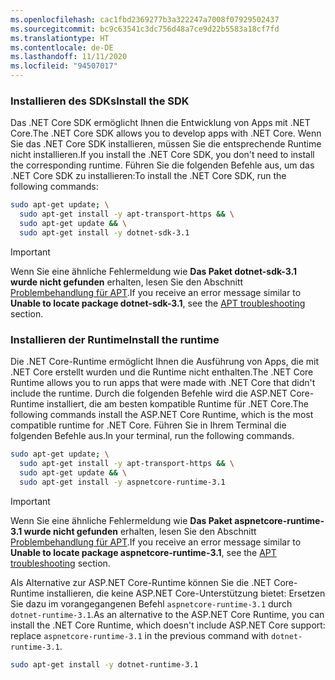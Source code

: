 ```yaml
---
ms.openlocfilehash: cac1fbd2369277b3a322247a7008f07929502437
ms.sourcegitcommit: bc9c63541c3dc756d48a7ce9d22b5583a18cf7fd
ms.translationtype: HT
ms.contentlocale: de-DE
ms.lasthandoff: 11/11/2020
ms.locfileid: "94507017"
---
```


### <a name="install-the-sdk"></a><span data-ttu-id="9f243-101">Installieren des SDKs</span><span class="sxs-lookup"><span data-stu-id="9f243-101">Install the SDK</span></span>

<span data-ttu-id="9f243-102">Das .NET Core SDK ermöglicht Ihnen die Entwicklung von Apps mit .NET Core.</span><span class="sxs-lookup"><span data-stu-id="9f243-102">The .NET Core SDK allows you to develop apps with .NET Core.</span></span> <span data-ttu-id="9f243-103">Wenn Sie das .NET Core SDK installieren, müssen Sie die entsprechende Runtime nicht installieren.</span><span class="sxs-lookup"><span data-stu-id="9f243-103">If you install the .NET Core SDK, you don't need to install the corresponding runtime.</span></span> <span data-ttu-id="9f243-104">Führen Sie die folgenden Befehle aus, um das .NET Core SDK zu installieren:</span><span class="sxs-lookup"><span data-stu-id="9f243-104">To install the .NET Core SDK, run the following commands:</span></span>

```bash
sudo apt-get update; \
  sudo apt-get install -y apt-transport-https && \
  sudo apt-get update && \
  sudo apt-get install -y dotnet-sdk-3.1
```

> [!IMPORTANT]
> <span data-ttu-id="9f243-105">Wenn Sie eine ähnliche Fehlermeldung wie **Das Paket dotnet-sdk-3.1 wurde nicht gefunden** erhalten, lesen Sie den Abschnitt [Problembehandlung für APT](#apt-troubleshooting).</span><span class="sxs-lookup"><span data-stu-id="9f243-105">If you receive an error message similar to **Unable to locate package dotnet-sdk-3.1**, see the [APT troubleshooting](#apt-troubleshooting) section.</span></span>

### <a name="install-the-runtime"></a><span data-ttu-id="9f243-106">Installieren der Runtime</span><span class="sxs-lookup"><span data-stu-id="9f243-106">Install the runtime</span></span>

<span data-ttu-id="9f243-107">Die .NET Core-Runtime ermöglicht Ihnen die Ausführung von Apps, die mit .NET Core erstellt wurden und die Runtime nicht enthalten.</span><span class="sxs-lookup"><span data-stu-id="9f243-107">The .NET Core Runtime allows you to run apps that were made with .NET Core that didn't include the runtime.</span></span> <span data-ttu-id="9f243-108">Durch die folgenden Befehle wird die ASP.NET Core-Runtime installiert, die am besten kompatible Runtime für .NET Core.</span><span class="sxs-lookup"><span data-stu-id="9f243-108">The following commands install the ASP.NET Core Runtime, which is the most compatible runtime for .NET Core.</span></span> <span data-ttu-id="9f243-109">Führen Sie in Ihrem Terminal die folgenden Befehle aus.</span><span class="sxs-lookup"><span data-stu-id="9f243-109">In your terminal, run the following commands.</span></span>

```bash
sudo apt-get update; \
  sudo apt-get install -y apt-transport-https && \
  sudo apt-get update && \
  sudo apt-get install -y aspnetcore-runtime-3.1
```

> [!IMPORTANT]
> <span data-ttu-id="9f243-110">Wenn Sie eine ähnliche Fehlermeldung wie **Das Paket aspnetcore-runtime-3.1 wurde nicht gefunden** erhalten, lesen Sie den Abschnitt [Problembehandlung für APT](#apt-troubleshooting).</span><span class="sxs-lookup"><span data-stu-id="9f243-110">If you receive an error message similar to **Unable to locate package aspnetcore-runtime-3.1**, see the [APT troubleshooting](#apt-troubleshooting) section.</span></span>

<span data-ttu-id="9f243-111">Als Alternative zur ASP.NET Core-Runtime können Sie die .NET Core-Runtime installieren, die keine ASP.NET Core-Unterstützung bietet: Ersetzen Sie dazu im vorangegangenen Befehl `aspnetcore-runtime-3.1` durch `dotnet-runtime-3.1`.</span><span class="sxs-lookup"><span data-stu-id="9f243-111">As an alternative to the ASP.NET Core Runtime, you can install the .NET Core Runtime, which doesn't include ASP.NET Core support: replace `aspnetcore-runtime-3.1` in the previous command with `dotnet-runtime-3.1`.</span></span>

```bash
sudo apt-get install -y dotnet-runtime-3.1
```
